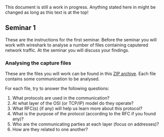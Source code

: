 This document is still a work in progress. Anything stated here in might be changed as long as this text is at the top!
<!--{_style="font-size: 250%; color: red;"} -->

## Seminar 1

These are the instructions for the first seminar. Before the seminar you will work with wireshark to analyse a number of files containing caputered network traffic. At the seminar you will discuss your findings.

### Analysing the capture files

These are the files you will work can be found in this [ZIP archive](https://cdn.rawgit.com/1dv031/syllabus/master/seminars/part_1/captures/capturefiles.zip). Each file contains some communication to be analysed.

For each file, try to answer the following questions:

1. What protocols are used in the communication?
2. At what layer of the OSI (or TCP/IP) model do they operate?
3. What RFC(s) (if any) will help us learn more about this protocol?
4. What is the purpose of the protocol (according to the RFC if you found any)?
5. Who are the communicating parties at each layer (focus on addresses)?
6. How are they related to one another?

